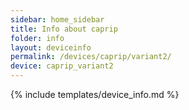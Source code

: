 ```yaml
---
sidebar: home_sidebar
title: Info about caprip
folder: info
layout: deviceinfo
permalink: /devices/caprip/variant2/
device: caprip_variant2
---
```

{% include templates/device_info.md %}
